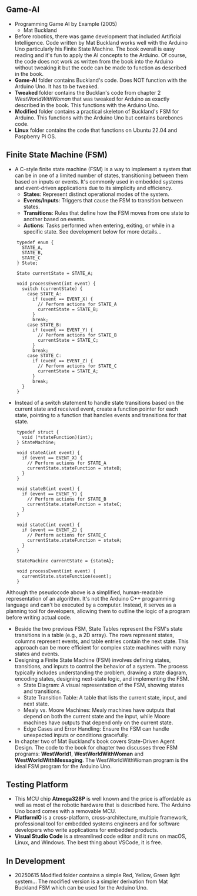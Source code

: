 ## Game-AI
- Programming Game AI by Example (2005)
    - Mat Buckland
- Before robotics, there was game development that included Artificial Intelligence. Code written by Mat Buckland works well with the Arduino Uno particularly his Finite State Machine. The book overall is easy reading and it's fun to apply the AI concepts to the Arduino. Of course, the code does not work as written from the book into the Arduino without tweaking it but the code can be made to function as described in the book.
- **Game-AI** folder contains Buckland's code. Does NOT function with the Arduino Uno. It has to be tweaked.
- **Tweaked** folder contains the Bucklan's code from chapter 2 *WestWorldWithWoman* that was tweaked for Arduino as exactly described in the book. This functions with the Arduino Uno.
- **Modified** folder contains a practical skeleton of Buckland's FSM for Arduino. This functions with the Arduino Uno but contains barebones code.
- **Linux** folder contains the code that functions on Ubuntu 22.04 and Paspberry Pi OS.

##  Finite State Machine (FSM)
- A C-style finite state machine (FSM) is a way to implement a system that can be in one of a limited number of states, transitioning between them based on inputs or events. It's commonly used in embedded systems and event-driven applications due to its simplicity and efficiency.
    - **States**: Represent distinct operational modes of the system.
    - **Events/Inputs**: Triggers that cause the FSM to transition between states.
    - **Transitions**: Rules that define how the FSM moves from one state to another based on events.
    - **Actions**: Tasks performed when entering, exiting, or while in a specific state. See development below for more details...

```
    typedef enum {
      STATE_A,
      STATE_B,
      STATE_C
    } State;

    State currentState = STATE_A;

    void processEvent(int event) {
      switch (currentState) {
        case STATE_A:
          if (event == EVENT_X) {
            // Perform actions for STATE_A
            currentState = STATE_B;
          }
          break;
        case STATE_B:
          if (event == EVENT_Y) {
            // Perform actions for STATE_B
            currentState = STATE_C;
          }
          break;
        case STATE_C:
          if (event == EVENT_Z) {
            // Perform actions for STATE_C
            currentState = STATE_A;
          }
          break;
      }
    }
```
- Instead of a switch statement to handle state transitions based on the current state and received event, create a function pointer for each state, pointing to a function that handles events and transitions for that state.
```
    typedef struct {
      void (*stateFunction)(int);
    } StateMachine;

    void stateA(int event) {
      if (event == EVENT_X) {
        // Perform actions for STATE_A
        currentState.stateFunction = stateB;
      }
    }

    void stateB(int event) {
      if (event == EVENT_Y) {
        // Perform actions for STATE_B
        currentState.stateFunction = stateC;
      }
    }

    void stateC(int event) {
      if (event == EVENT_Z) {
        // Perform actions for STATE_C
        currentState.stateFunction = stateA;
      }
    }

    StateMachine currentState = {stateA};

    void processEvent(int event) {
      currentState.stateFunction(event);
    }
```
Although the pseudocode above is a simplified, human-readable representation of an algorithm. It's not the Arduino C++ programming language and can't be executed by a computer. Instead, it serves as a planning tool for developers, allowing them to outline the logic of a program before writing actual code. 
- Beside the two previous FSM, State Tables represent the FSM's state transitions in a table (e.g., a 2D array). The rows represent states, columns represent events, and table entries contain the next state. This approach can be more efficient for complex state machines with many states and events. 
- Designing a Finite State Machine (FSM) involves defining states, transitions, and inputs to control the behavior of a system. The process typically includes understanding the problem, drawing a state diagram, encoding states, designing next-state logic, and implementing the FSM. 
    - State Diagram: A visual representation of the FSM, showing states and transitions. 
    - State Transition Table: A table that lists the current state, input, and next state. 
    - Mealy vs. Moore Machines: Mealy machines have outputs that depend on both the current state and the input, while Moore machines have outputs that depend only on the current state. 
    - Edge Cases and Error Handling: Ensure the FSM can handle unexpected inputs or conditions gracefully. 
- In chapter two of Mat Buckland's book covers State-Driven Agent Design. The code to the book for chapter two discusses three FSM programs: **WestWorld1**,  **WestWorldWithWoman** and **WestWorldWithMessaging**. The WestWorldWithWoman program is the ideal FSM program for the Arduino Uno.

 
## Testing Platform
- This MCU chip **Atmega328P** is well known and the price is affordable as well as most of the robotic hardware that is described here. The Arduino Uno board comes with a removable MCU.
- **PlatformIO** is a cross-platform, cross-architecture, multiple framework, professional tool for embedded systems engineers and for software developers who write applications for embedded products. 
- **Visual Studio Code** is a streamlined code editor and it runs on macOS, Linux, and Windows. The best thing about VSCode, it is free.

## In Development
- 20250615 Modified folder contains a simple Red, Yellow, Green light system... The modified version is a simpler derivation from Mat Buckland FSM which can be used for the Arduino Uno.


